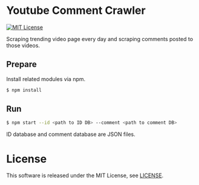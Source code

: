 # Youtube Comment Crawler
[![MIT License](http://img.shields.io/badge/license-MIT-blue.svg?style=flat)](LICENSE)

Scraping trending video page every day and scraping comments posted to those
videos.


## Prepare
Install related modules via npm.

```sh
$ npm install
```

## Run

```sh
$ npm start --id <path to ID DB> --comment <path to comment DB>
```

ID database and comment database are JSON files.




# License
This software is released under the MIT License, see [LICENSE](LICENSE).
